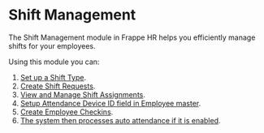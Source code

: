
# Shift Management



The Shift Management module in Frappe HR helps you efficiently manage shifts for your employees.

Using this module you can:

1. [Set up a Shift Type](/docs/en/human-resources/shift-type).
2. [Create Shift Requests](/docs/en/human-resources/shift_request).
3. [View and Manage Shift Assignments](/docs/en/human-resources/shift_assignment).
4. [Setup Attendance Device ID field in Employee master](/docs/en/human-resources/auto-attendance#3-setup-attendance-device-id-field-in-employee).
5. [Create Employee Checkins](/docs/en/human-resources/employee_checkin).
6. [The system then processes auto attendance if it is enabled](/docs/en/human-resources/auto-attendance).



